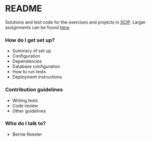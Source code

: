 # README #

Solutions and test code for the exercises and projects in
[SCIP](https://mitpress.mit.edu/sicp/full-text/book/book.html). Larger
assignments can be found
[here](https://mitpress.mit.edu/sicp/psets/index.html).

### How do I get set up? ###

* Summary of set up
* Configuration
* Dependencies
* Database configuration
* How to run tests
* Deployment instructions

### Contribution guidelines ###

* Writing tests
* Code review
* Other guidelines

### Who do I talk to? ###

* Bernie Roesler
